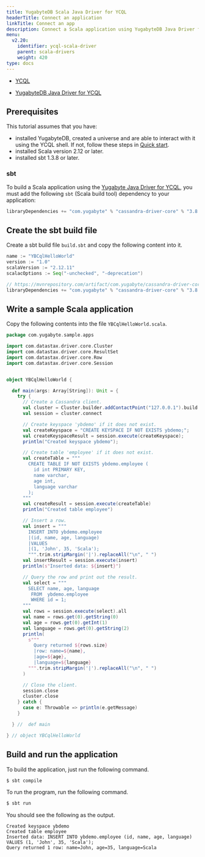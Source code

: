 ```yaml
---
title: YugabyteDB Scala Java Driver for YCQL
headerTitle: Connect an application
linkTitle: Connect an app
description: Connect a Scala application using YugabyteDB Java Driver for YCQL
menu:
  v2.20:
    identifier: ycql-scala-driver
    parent: scala-drivers
    weight: 420
type: docs
---
```


<ul class="nav nav-tabs-alt nav-tabs-yb">
  <li class="active">
    <a href="../ycql/" class="nav-link">
      YCQL
    </a>
  </li>
</ul>

<ul class="nav nav-tabs-alt nav-tabs-yb">
   <li >
    <a href="../ycql/" class="nav-link active">
      <i class="icon-cassandra" aria-hidden="true"></i>
      YugabyteDB Java Driver for YCQL
    </a>
  </li>
</ul>

## Prerequisites

This tutorial assumes that you have:

- installed YugabyteDB, created a universe and are able to interact with it using the YCQL shell. If not, follow these steps in [Quick start](/preview/tutorials/quick-start/macos/).
- installed Scala version 2.12 or later.
- installed sbt 1.3.8 or later.

### sbt

To build a Scala application using the [Yugabyte Java Driver for YCQL](https://github.com/yugabyte/cassandra-java-driver), you must add the following `sbt` (Scala build tool) dependency to your application:

```sbt
libraryDependencies += "com.yugabyte" % "cassandra-driver-core" % "3.8.0-yb-5"
```

## Create the sbt build file

Create a sbt build file `build.sbt` and copy the following content into it.

```sbt
name := "YBCqlHelloWorld"
version := "1.0"
scalaVersion := "2.12.11"
scalacOptions := Seq("-unchecked", "-deprecation")

// https://mvnrepository.com/artifact/com.yugabyte/cassandra-driver-core
libraryDependencies += "com.yugabyte" % "cassandra-driver-core" % "3.8.0-yb-5"
```

## Write a sample Scala application

Copy the following contents into the file `YBCqlHelloWorld.scala`.

```scala
package com.yugabyte.sample.apps

import com.datastax.driver.core.Cluster
import com.datastax.driver.core.ResultSet
import com.datastax.driver.core.Row
import com.datastax.driver.core.Session


object YBCqlHelloWorld {

  def main(args: Array[String]): Unit = {
    try {
      // Create a Cassandra client.
      val cluster = Cluster.builder.addContactPoint("127.0.0.1").build
      val session = cluster.connect

      // Create keyspace 'ybdemo' if it does not exist.
      val createKeyspace = "CREATE KEYSPACE IF NOT EXISTS ybdemo;";
      val createKeyspaceResult = session.execute(createKeyspace);
      println("Created keyspace ybdemo");

      // Create table 'employee' if it does not exist.
      val createTable = """
        CREATE TABLE IF NOT EXISTS ybdemo.employee (
          id int PRIMARY KEY,
          name varchar,
          age int,
          language varchar
        );
      """
      val createResult = session.execute(createTable)
      println("Created table employee")

      // Insert a row.
      val insert = """
        INSERT INTO ybdemo.employee
        |(id, name, age, language)
        |VALUES
        |(1, 'John', 35, 'Scala');
        """.trim.stripMargin('|').replaceAll("\n", " ")
      val insertResult = session.execute(insert)
      println(s"Inserted data: ${insert}")

      // Query the row and print out the result.
      val select = """
        SELECT name, age, language
         FROM  ybdemo.employee
         WHERE id = 1;
      """
      val rows = session.execute(select).all
      val name = rows.get(0).getString(0)
      val age = rows.get(0).getInt(1)
      val language = rows.get(0).getString(2)
      println(
        s"""
          Query returned ${rows.size}
          |row: name=${name},
          |age=${age},
          |language=${language}
        """.trim.stripMargin('|').replaceAll("\n", " ")
      )

      // Close the client.
      session.close
      cluster.close
    } catch {
      case e: Throwable => println(e.getMessage)
    }

  } //  def main

} // object YBCqlHelloWorld
```

## Build and run the application

To build the application, just run the following command.

```sh
$ sbt compile
```

To run the program, run the following command.

```sh
$ sbt run
```

You should see the following as the output.

```output
Created keyspace ybdemo
Created table employee
Inserted data: INSERT INTO ybdemo.employee (id, name, age, language) VALUES (1, 'John', 35, 'Scala');
Query returned 1 row: name=John, age=35, language=Scala
```
